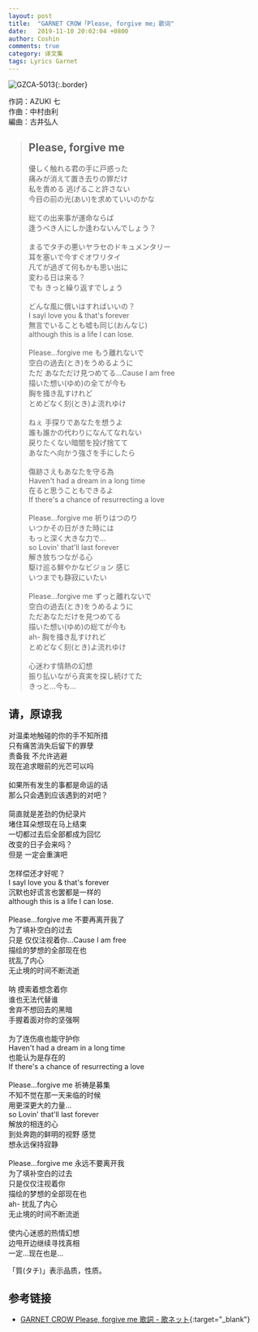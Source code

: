 ```yaml
---
layout: post
title:  "GARNET CROW「Please, forgive me」歌词"
date:   2019-11-10 20:02:04 +0800
author: Coshin
comments: true
category: 译文集
tags: Lyrics Garnet
---
```

![GZCA-5013](https://ganekuro.github.io/images/discography/album/GZCA-5013.jpg){:.border}

作詞：AZUKI 七<br>
作曲：中村由利<br>
編曲：古井弘人

<blockquote class="original">
  <h2>Please, forgive me</h2>
  <p>
    優しく触れる君の手に戸惑った<br>
    痛みが消えて置き去りの罪だけ<br>
    私を責める 逃げること許さない<br>
    今目の前の光(あい)を求めていいのかな<br>
    <br>
    総ての出来事が運命ならば<br>
    逢うべき人にしか逢わないんでしょう？<br>
    <br>
    まるでタチの悪いヤラセのドキュメンタリー<br>
    耳を塞いで今すぐオワリタイ<br>
    凡てが過ぎて何もかも思い出に<br>
    変わる日は来る？<br>
    でも きっと繰り返すでしょう<br>
    <br>
    どんな風に償いはすればいいの？<br>
    I sayl love you & that's forever<br>
    無言でいることも嘘も同じ(おんなじ)<br>
    although this is a life I can lose.<br>
    <br>
    Please...forgive me もう離れないで<br>
    空白の過去(とき)をうめるように<br>
    ただ あなただけ見つめてる…Cause I am free<br>
    描いた想い(ゆめ)の全てが今も<br>
    胸を掻き乱すけれど<br>
    とめどなく刻(とき)よ流れゆけ<br>
    <br>
    ねぇ 手探りであなたを想うよ<br>
    誰も誰かの代わりになんてなれない<br>
    戻りたくない暗闇を投げ捨てて<br>
    あなたへ向かう強さを手にしたら<br>
    <br>
    傷跡さえもあなたを守る為<br>
    Haven't had a dream in a long time<br>
    在ると思うこともできるよ<br>
    If there's a chance of resurrecting a love<br>
    <br>
    Please...forgive me 祈りはつのり<br>
    いつかその日がきた時には<br>
    もっと深く大きな力で…<br>
    so Lovin' that'll last forever<br>
    解き放ちつながる心<br>
    駆け巡る鮮やかなビジョン 感じ<br>
    いつまでも静寂にいたい<br>
    <br>
    Please...forgive me ずっと離れないで<br>
    空白の過去(とき)をうめるように<br>
    ただあなただけを見つめてる<br>
    描いた想い(ゆめ)の総てが今も<br>
    ah- 胸を掻き乱すけれど<br>
    とめどなく刻(とき)よ流れゆけ<br>
    <br>
    心迷わす情熱の幻想<br>
    振り払いながら真実を探し続けてた<br>
    きっと…今も…
  </p>
</blockquote>

<div class="translation">
  <h2>请，原谅我</h2>
  <p>
    对温柔地触碰的你的手不知所措<br>
    只有痛苦消失后留下的罪孽<br>
    责备我 不允许逃避<br>
    现在追求眼前的光芒可以吗<br>
    <br>
    如果所有发生的事都是命运的话<br>
    那么只会遇到应该遇到的对吧？<br>
    <br>
    简直就是差劲的伪纪录片<br>
    堵住耳朵想现在马上结束<br>
    一切都过去后全部都成为回忆<br>
    改变的日子会来吗？<br>
    但是 一定会重演吧<br>
    <br>
    怎样偿还才好呢？<br>
    I sayl love you & that's forever<br>
    沉默也好谎言也罢都是一样的<br>
    although this is a life I can lose.<br>
    <br>
    Please...forgive me 不要再离开我了<br>
    为了填补空白的过去<br>
    只是 仅仅注视着你…Cause I am free<br>
    描绘的梦想的全部现在也<br>
    扰乱了内心<br>
    无止境的时间不断流逝<br>
    <br>
    呐 摸索着想念着你<br>
    谁也无法代替谁<br>
    舍弃不想回去的黑暗<br>
    手握着面对你的坚强啊<br>
    <br>
    为了连伤痕也能守护你<br>
    Haven't had a dream in a long time<br>
    也能认为是存在的<br>
    If there's a chance of resurrecting a love<br>
    <br>
    Please...forgive me 祈祷是募集<br>
    不知不觉在那一天来临的时候<br>
    用更深更大的力量…<br>
    so Lovin' that'll last forever<br>
    解放的相连的心<br>
    到处奔跑的鲜明的视野 感觉<br>
    想永远保持寂静<br>
    <br>
    Please...forgive me 永远不要离开我<br>
    为了填补空白的过去<br>
    只是仅仅注视着你<br>
    描绘的梦想的全部现在也<br>
    ah- 扰乱了内心<br>
    无止境的时间不断流逝<br>
    <br>
    使内心迷惑的热情幻想<br>
    边甩开边继续寻找真相<br>
    一定…现在也是…
  </p>
</div>

「質(タチ)」表示品质，性质。

## 参考链接

* [GARNET CROW Please, forgive me 歌詞 - 歌ネット](https://www.uta-net.com/song/20140/){:target="_blank"}

